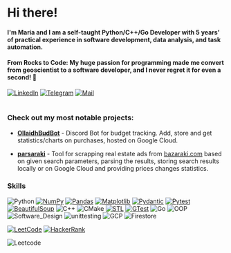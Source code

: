# Hi there!

#### I'm Maria and I am a self-taught Python/C++/Go Developer with 5 years’ of practical experience in software development, data analysis, and task automation.

#### From Rocks to Code: My huge passion for programming made me convert from geoscientist to a software developer, and I never regret it for even a second! 🚀

[![LinkedIn](https://img.shields.io/badge/LinkedIn-0077B5?style=for-the-badge&logo=linkedin&logoColor=white)](https://www.linkedin.com/in/maria-lineva/)
[![Telegram](https://img.shields.io/badge/Telegram-2CA5E0?style=for-the-badge&logo=telegram&logoColor=white)](https://t.me/Maria_Lineva)
[![Mail](https://img.shields.io/badge/mail-lightblue?logo=mail&style=for-the-badge)](mailto:maria_lin@mail.com?subject=[GitHub])

#

### Check out my most notable projects:

- [**OllaidhBudBot**](https://github.com/ollaidh/OllaidhBudgetBot) - Discord Bot for budget tracking.
Add, store and get statistics/charts on purchases, hosted on Google Cloud.

- [**parsaraki**](https://github.com/ollaidh/parsaraki) - Tool for scrapping real estate ads from [bazaraki.com]() based on given search parameters, parsing the results,  storing search results locally or on Google Cloud and providing prices changes statistics.

### Skills

![Python](https://img.shields.io/badge/Python-3670A0?logo=python&logoColor=ffdd54&color=4c729a)
[![NumPy](https://img.shields.io/badge/NumPy-4c729a)](https://pypi.org/project/numpy/)
[![Pandas](https://img.shields.io/badge/Pandas-4c709a)](https://pypi.org/project/pandas/)
[![Matplotlib](https://img.shields.io/badge/Matplotlib-4c709a)](https://pypi.org/project/matplotlib/)
[![Pydantic](https://img.shields.io/badge/Pydantic-4c709a)](https://pypi.org/project/pydantic/)
[![Pytest](https://img.shields.io/badge/Pytest-4c709a)](https://pypi.org/project/pytest/)
[![BeautifulSoup](https://img.shields.io/badge/BeautifulSoup-4c709a)](https://pypi.org/project/beautifulsoup4/)
![C++](https://img.shields.io/badge/C++-%2300599C.svg?logo=c%2B%2B&logoColor=white&color=e1587f)
![CMake](https://img.shields.io/badge/CMake-e1587f)
[![STL](https://img.shields.io/badge/C%2B%2B%20STL-e1587f)](https://en.cppreference.com/w/cpp/header)
[![GTest](https://img.shields.io/badge/GTest-e1587f)](https://github.com/google/googletest)
![Go](https://img.shields.io/badge/Go-00ADD8?logo=go&logoColor=white)
![OOP](https://img.shields.io/badge/OOP-grey)
![Software_Design](https://img.shields.io/badge/Software_Design-grey)
![unittesting](https://img.shields.io/badge/unittesting-grey)
![GCP](https://img.shields.io/badge/Google_Cloud-4285F4?logo=google-cloud&logoColor=white)
![Firestore](https://img.shields.io/badge/Firestore-red?logo=firebase)

[![LeetCode](https://img.shields.io/badge/LEETCODE-grey?logo=leetcode&style=for-the-badge)](https://leetcode.com/ollaidh/)
[![HackerRank](https://img.shields.io/badge/-Hackerrank-2EC866?style=for-the-badge&logo=HackerRank&logoColor=white)](https://www.hackerrank.com/profile/lineva_maria)

![Leetcode](https://leetcard.jacoblin.cool/ollaidh?ext=heatmap)











